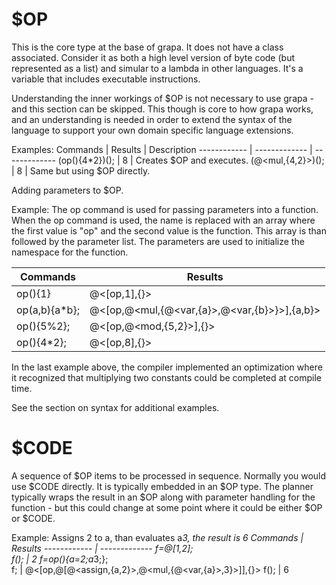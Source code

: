 # $OP
This is the core type at the base of grapa. It does not have a class associated. Consider it as both a high level version of byte code (but represented as a list) and simular to a lambda in other languages. It's a variable that includes executable instructions. 

Understanding the inner workings of $OP is not necessary to use grapa - and this section can be skipped. This though is core to how grapa works, and an understanding is needed in order to extend the syntax of the language to support your own domain specific language extensions.

Examples:
Commands | Results | Description
------------ | ------------- | -------------
(op(){4*2})(); | 8 | Creates $OP and executes.
(@<mul,{4,2}>)(); | 8 | Same but using $OP directly.

Adding parameters to $OP.

Example: The op command is used for passing parameters into a function. When the op command is used, the name is replaced with an array where the first value is "op" and the second value is the function. This array is than followed by the parameter list. The parameters are used to initialize the namespace for the function.

Commands | Results
------------ | -------------
op(){1} | @<[op,1],{}>
op(a,b){a*b}; | @<[op,@<mul,{@<var,{a}>,@<var,{b}>}>],{a,b}>
op(){5%2}; | @<[op,@<mod,{5,2}>],{}>
op(){4*2}; | @<[op,8],{}>

In the last example above, the compiler implemented an optimization where it recognized that multiplying two constants could be completed at compile time.

See the section on syntax for additional examples.

# $CODE
A sequence of $OP items to be processed in sequence.  Normally you would use $CODE directly. It is typically embedded in an $OP type. The planner typically wraps the result in an $OP along with parameter handling for the function - but this could change at some point where it could be either $OP or $CODE. 

Example: Assigns 2 to a, than evaluates a*3, the result is 6
Commands | Results
------------ | -------------
f=@[1,2];</br>f(); | 2
f=op(){a=2;a*3;};</br>f; | @<[op,@[@<assign,{a,2}>,@<mul,{@<var,{a}>,3}>]],{}>
f(); | 6


